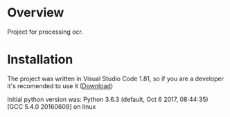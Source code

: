 # Overview

Project for processing ocr. 


# Installation 


The project was written in Visual Studio Code 1.81, so if you are a developer it's recomended to use it
([Download](https://code.visualstudio.com/ "VSCode"))

Initial python version was:
    Python 3.6.3 (default, Oct  6 2017, 08:44:35)
    [GCC 5.4.0 20160609] on linux